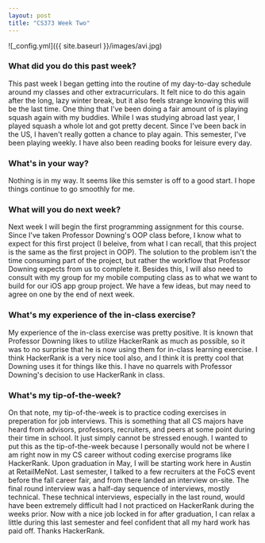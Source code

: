 ```yaml
---
layout: post
title: "CS373 Week Two"
---
```


![_config.yml]({{ site.baseurl }}/images/avi.jpg)

### What did you do this past week?
This past week I began getting into the routine of my day-to-day schedule around my classes and other extracurriculars. It felt nice to do this again after the long, lazy winter break, but it also feels strange knowing this will be the last time. One thing that I've been doing a fair amount of is playing squash again with my buddies. While I was studying abroad last year, I played squash a whole lot and got pretty decent. Since I've been back in the US, I haven't really gotten a chance to play again. This semester, I've been playing weekly. I have also been reading books for leisure every day. 

### What's in your way?
Nothing is in my way. It seems like this semster is off to a good start. I hope things continue to go smoothly for me.

### What will you do next week?
Next week I will begin the first programming assignment for this course. Since I've taken Professor Downing's OOP class before, I know what to expect for this first project (I beleive, from what I can recall, that this project is the same as the first project in OOP). The solution to the problem isn't the time consuming part of the project, but rather the workflow that Professor Downing expects from us to complete it. Besides this, I will also need to consult with my group for my mobile computing class as to what we want to build for our iOS app group project. We have a few ideas, but may need to agree on one by the end of next week.

### What's my experience of the in-class exercise?
My experience of the in-class exercise was pretty positive. It is known that Professor Downing likes to utilize HackerRank as much as possible, so it was to no surprise that he is now using them for in-class learning exercise. I think HackerRank is a very nice tool also, and I think it is pretty cool that Downing uses it for things like this. I have no quarrels with Professor Downing's decision to use HackerRank in class.

### What's my tip-of-the-week?
On that note, my tip-of-the-week is to practice coding exercises in preperation for job interviews. This is something that all CS majors have heard from advisors, professors, recruiters, and peers at some point during their time in school. It just simply cannot be stressed enough. I wanted to put this as the tip-of-the-week because I personally would not be where I am right now in my CS career without coding exercise programs like HackerRank. Upon graduation in May, I will be starting work here in Austin at RetailMeNot. Last semester, I talked to a few recruiters at the FoCS event before the fall career fair, and from there landed an interview on-site. The final round interview was a half-day sequence of interviews, mostly technical. These technical interviews, especially in the last round, would have been extremely difficult had I not practiced on HackerRank during the weeks prior. Now with a nice job locked in for after graduation, I can relax a little during this last semester and feel confident that all my hard work has paid off. Thanks HackerRank.

